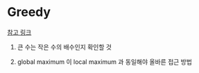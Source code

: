 # Greedy

[참고 링크](https://m.blog.naver.com/kks227/220775134486)

1. 큰 수는 작은 수의 배수인지 확인할 것

2. global maximum 이 local maximum 과 동일해야 올바른 접근 방법
